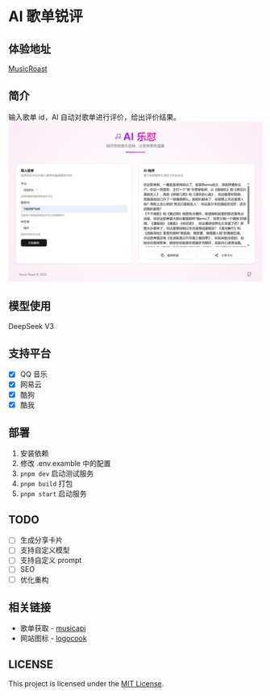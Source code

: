# AI 歌单锐评

## 体验地址

[MusicRoast](https://music.luckyabner.top)

## 简介

输入歌单 id，AI 自动对歌单进行评价，给出评价结果。
![alt text](image.png)

## 模型使用

DeepSeek V3

## 支持平台

- [x] QQ 音乐
- [x] 网易云
- [x] 酷狗
- [x] 酷我

## 部署

1. 安装依赖
2. 修改 .env.examble 中的配置
3. `pnpm dev` 启动测试服务
4. `pnpm build` 打包
5. `pnpm start` 启动服务

## TODO

- [ ] 生成分享卡片
- [ ] 支持自定义模型
- [ ] 支持自定义 prompt
- [ ] SEO
- [ ] 优化重构

## 相关链接

- 歌单获取 - [musicapi](https://github.com/Superheroff/musicapi.git)
- 网站图标 - [logocook](https://www.logocook.shop/)

## LICENSE

This project is licensed under the [MIT License](LICENSE).
